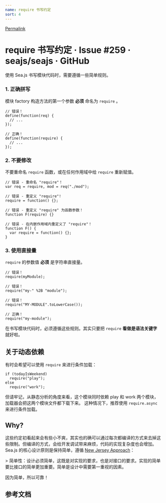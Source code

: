 ```yaml
---
name: require 书写约定
sort: 4
---
```


[Permalink](https://github.com/seajs/seajs/issues/259 "Permalink to require 书写约定 · Issue #259 · seajs/seajs · GitHub")

# require 书写约定 · Issue #259 · seajs/seajs · GitHub

使用 Sea.js 书写模块代码时，需要遵循一些简单规则。

### 1\. 正确拼写

模块 factory 构造方法的第一个参数 **必须** 命名为 `require` 。


    // 错误！
    define(function(req) {
      // ...
    });

    // 正确！
    define(function(require) {
      // ...
    });


### 2\. 不要修改

不要重命名 `require` 函数，或在任何作用域中给 `require` 重新赋值。


    // 错误 - 重命名 "require"！
    var req = require, mod = req("./mod");

    // 错误 - 重定义 "require"!
    require = function() {};

    // 错误 - 重定义 "require" 为函数参数！
    function F(require) {}

    // 错误 - 在内嵌作用域内重定义了 "require"！
    function F() {
      var require = function() {};
    }


### 3\. 使用直接量

`require` 的参数值 **必须** 是字符串直接量。


    // 错误！
    require(myModule);

    // 错误！
    require("my-" %2B "module");

    // 错误！
    require("MY-MODULE".toLowerCase());

    // 正确！
    require("my-module");


在书写模块代码时，必须遵循这些规则。其实只要把 `require` **看做是语法关键字** 就好啦。

## 关于动态依赖

有时会希望可以使用 `require` 来进行条件加载：


    if (todayIsWeekend)
      require("play");
    else
      require("work");


但请牢记，从静态分析的角度来看，这个模块同时依赖 play 和 work 两个模块，加载器会把这两个模块文件都下载下来。 这种情况下，推荐使用 `require.async` 来进行条件加载。

## Why?

这些约定初看起来会有些小不爽，其实也的确可以通过每次都编译的方式来去掉这些限制。但编译的方式，会给开发调试带来麻烦，代码的实现复杂度也会增加。Sea.js 的核心设计原则是保持简单，遵循 [New Jersey Approach][1]：

&gt; 简单性：设计必须简单，这既是对实现的要求，也是对接口的要求。实现的简单要比接口的简单更加重要。简单是设计中需要第一重视的因素。

因为简单，所以可靠！

## 参考文档

   [1]: http://blog.jobbole.com/19062/
  
